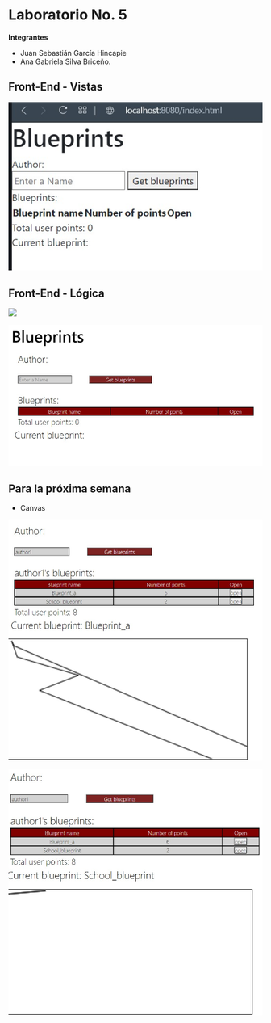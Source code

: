 
# Laboratorio No. 5

**Integrantes**
- Juan Sebastián García Hincapie
- Ana Gabriela Silva Briceño.

## Front-End - Vistas

![](https://github.com/gabrielaasilva/GarciaSilva_Lab05ARSW/blob/master/img/Front%20en%20vistas.jpeg)

## Front-End - Lógica

![](https://github.com/gabrielaasilva/GarciaSilva_Lab05ARSW/blob/master/img/Front%20end%20lógica.jpeg)

![](https://github.com/gabrielaasilva/GarciaSilva_Lab05ARSW/blob/master/img/front%20end%20logica%20css.jpeg)

## Para la próxima semana
- Canvas

![](https://github.com/gabrielaasilva/GarciaSilva_Lab05ARSW/blob/master/img/canvas%201.jpeg)

![](https://github.com/gabrielaasilva/GarciaSilva_Lab05ARSW/blob/master/img/canvas%202.jpeg)
